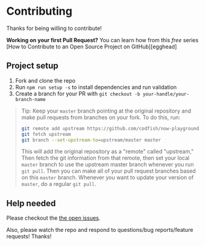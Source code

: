 # Contributing

Thanks for being willing to contribute!

**Working on your first Pull Request?** You can learn how from this _free_ series [How to Contribute
to an Open Source Project on GitHub][egghead]

## Project setup

1. Fork and clone the repo
2. Run `npm run setup -s` to install dependencies and run validation
3. Create a branch for your PR with `git checkout -b your-handle/your-branch-name`

> Tip: Keep your `master` branch pointing at the original repository and make pull requests from
> branches on your fork. To do this, run:
>
> ```sh
> git remote add upstream https://github.com/codfish/now-playground.git
> git fetch upstream
> git branch --set-upstream-to=upstream/master master
> ```
>
> This will add the original repository as a "remote" called "upstream," Then fetch the git
> information from that remote, then set your local `master` branch to use the upstream master
> branch whenever you run `git pull`. Then you can make all of your pull request branches based on
> this `master` branch. Whenever you want to update your version of `master`, do a regular
> `git pull`.

## Help needed

Please checkout the [the open issues][issues].

Also, please watch the repo and respond to questions/bug reports/feature requests! Thanks!

[issues]: https://github.com/codfish/now-playground/issues
